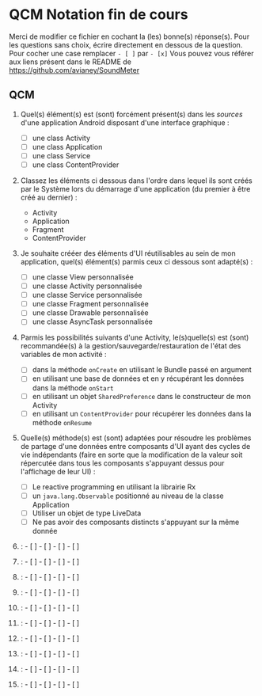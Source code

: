 # QCM Notation fin de cours

Merci de modifier ce fichier en cochant la (les) bonne(s) réponse(s).
Pour les questions sans choix, écrire directement en dessous de la question.
Pour cocher une case remplacer `- [ ]` par `- [x]`
Vous pouvez vous référer aux liens présent dans le README de https://github.com/avianey/SoundMeter

## QCM

  1. Quel(s) élément(s) est (sont) forcément présent(s) dans les _sources_ d'une application Android disposant d'une interface graphique : 
     - [ ] une class Activity
     - [ ] une class Application
     - [ ] une class Service
     - [ ] une class ContentProvider

  2. Classez les éléments ci dessous dans l'ordre dans lequel ils sont créés par le Système lors du démarrage d'une application (du premier à être créé au dernier) : 
     - Activity 
     - Application
     - Fragment
     - ContentProvider

  3. Je souhaite crééer des éléments d'UI réutilisables au sein de mon application, quel(s) élément(s) parmis ceux ci dessous sont adapté(s) : 
     - [ ] une classe View personnalisée
     - [ ] une classe Activity personnalisée
     - [ ] une classe Service personnalisée
     - [ ] une classe Fragment personnalisée
     - [ ] une classe Drawable personnalisée
     - [ ] une classe AsyncTask personnalisée

  4. Parmis les possibilités suivants d'une Activity, le(s)quelle(s) est (sont) recommandée(s) à la gestion/sauvegarde/restauration de l'état des variables de mon activité : 
     - [ ] dans la méthode `onCreate` en utilisant le Bundle passé en argument
     - [ ] en utilisant une base de données et en y récupérant les données dans la méthode `onStart`
     - [ ] en utilisant un objet `SharedPreference` dans le constructeur de mon Activity
     - [ ] en utilisant un `ContentProvider` pour récupérer les données dans la méthode `onResume`

  5. Quelle(s) méthode(s) est (sont) adaptées pour résoudre les problèmes de partage d'une données entre composants d'UI ayant des cycles de vie indépendants (faire en sorte que la modification de la valeur soit répercutée dans tous les composants s'appuyant dessus pour l'affichage de leur UI) : 
     - [ ] Le reactive programming en utilisant la librairie Rx
     - [ ] un `java.lang.Observable` positionné au niveau de la classe Application
     - [ ] Utiliser un objet de type LiveData
     - [ ] Ne pas avoir des composants distincts s'appuyant sur la même donnée

  2.  : 
     - [ ] 
     - [ ] 
     - [ ] 
     - [ ] 

  2.  : 
     - [ ] 
     - [ ] 
     - [ ] 
     - [ ] 

  2.  : 
     - [ ] 
     - [ ] 
     - [ ] 
     - [ ] 

  2.  : 
     - [ ] 
     - [ ] 
     - [ ] 
     - [ ] 

  2.  : 
     - [ ] 
     - [ ] 
     - [ ] 
     - [ ] 

  2.  : 
     - [ ] 
     - [ ] 
     - [ ] 
     - [ ] 

  2.  : 
     - [ ] 
     - [ ] 
     - [ ] 
     - [ ] 

  2.  : 
     - [ ] 
     - [ ] 
     - [ ] 
     - [ ] 


  2.  : 
     - [ ] 
     - [ ] 
     - [ ] 
     - [ ] 

  2.  : 
     - [ ] 
     - [ ] 
     - [ ] 
     - [ ] 
